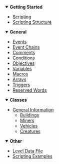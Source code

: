 <!-- docs/_sidebar.md -->

<details open>
<summary><b>Getting Started</b></summary>

- [Scripting](README)
- [Scripting Structure](_pages/ScriptingStructure)

</details>

<details open>
<summary><b>General</b></summary>

- [Events](_pages/Events)
- [Event Chains](_pages/EventChains)
- [Comments](_pages/Comments)
- [Conditions](_pages/Conditions)
- [Objectives](_pages/Objectives)
- [Variables](_pages/Variables)
 - [Macros](_pages/Macros)
 - [Arrays](_pages/Arrays)
- [Triggers](_pages/Triggers)
- [Reserved Words](_pages/ReservedWords)

</details>

<details open>
<summary><b>Classes</b></summary>

- [General Information](_pages/Classes)
	- [Buildings](_pages/ClassesBuildings)
	- [Miners](_pages/ClassesMiners)
	- [Vehicles](_pages/ClassesVehicles)
    - [Creatures](_pages/ClassesCreatures)

</details>

<details open>
<summary><b>Other</b></summary>

- [Level Data File](_pages/LevelDataFile)
- [Scripting Examples](_pages/ScriptingExamples)

</details>
